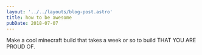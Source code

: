 ```yaml
---
layout: '../../layouts/blog-post.astro'
title: how to be awesome
pubDate: 2018-07-07
---
```


Make a cool minecraft build that takes a week or so to build THAT YOU ARE PROUD
OF.
